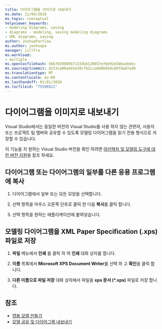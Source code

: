 ```yaml
---
title: 다이어그램을 이미지로 내보내기
ms.date: 11/04/2016
ms.topic: conceptual
helpviewer_keywords:
- modeling diagrams, saving
- diagrams - modeling, saving modeling diagrams
- UML diagrams, saving
author: JoshuaPartlow
ms.author: joshuapa
manager: jillfra
ms.workload:
- multiple
ms.openlocfilehash: 56b7839985871333bb120057efde92e58baebdec
ms.sourcegitcommit: d233ca00ad45e50cf62cca0d0b95dc69f0a87ad6
ms.translationtype: MT
ms.contentlocale: ko-KR
ms.lasthandoff: 01/01/2020
ms.locfileid: "75596621"
---
```

# <a name="export-diagrams-as-images"></a>다이어그램을 이미지로 내보내기

Visual Studio에서는 동일한 버전의 Visual Studio를 사용 하지 않는 관련자, 사용자 또는 프로젝트 팀 멤버와 공유할 수 있도록 모델링 다이어그램을 읽기 전용 형식으로 저장할 수 있습니다.

이 기능을 지 원하는 Visual Studio 버전을 확인 하려면 [아키텍처 및 모델링 도구에 대 한 버전 지원](../modeling/what-s-new-for-design-in-visual-studio.md#VersionSupport)을 참조 하세요.

## <a name="copy-a-diagram-or-part-of-a-diagram-to-another-application"></a>다이어그램 또는 다이어그램의 일부를 다른 응용 프로그램에 복사

1. 다이어그램에서 일부 또는 모든 모양을 선택합니다.

2. 선택 항목을 마우스 오른쪽 단추로 클릭 한 다음 **복사**를 클릭 합니다.

3. 선택 항목을 원하는 애플리케이션에 붙여넣습니다.

## <a name="save-a-modeling-diagram-as-an-xml-paper-specification-xps-file"></a>모델링 다이어그램을 XML Paper Specification (.xps) 파일로 저장

1. **파일** 메뉴에서 **인쇄** 를 클릭 하 여 **인쇄** 대화 상자를 엽니다.

2. **이름** 목록에서 **Microsoft XPS Document Writer**를 선택 하 고 **확인**을 클릭 합니다.

3. **다른 이름으로 파일 저장** 대화 상자에서 파일을 **xps 문서 (\*.xps)** 파일로 저장 합니다.

## <a name="see-also"></a>참조

- [앱용 모델 만들기](../modeling/create-models-for-your-app.md)
- [모델 공유 및 다이어그램 내보내기](../modeling/share-models-and-exporting-diagrams.md)

